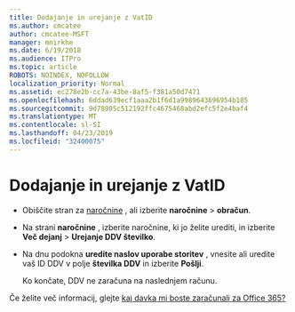 ```yaml
---
title: Dodajanje in urejanje z VatID
ms.author: cmcatee
author: cmcatee-MSFT
manager: mnirkhe
ms.date: 6/19/2018
ms.audience: ITPro
ms.topic: article
ROBOTS: NOINDEX, NOFOLLOW
localization_priority: Normal
ms.assetid: ec278e2b-cc7a-43be-8af5-f381a50d7471
ms.openlocfilehash: 6ddad639ecf1aaa2b1f6d1a9989643696954b185
ms.sourcegitcommit: 9d78905c512192ffc4675468abd2efc5f2e4baf4
ms.translationtype: MT
ms.contentlocale: sl-SI
ms.lasthandoff: 04/23/2019
ms.locfileid: "32400075"
---
```

# <a name="how-to-add-or-edit-a-vatid"></a>Dodajanje in urejanje z VatID

- Obiščite stran za [naročnine](https://go.microsoft.com/fwlink/p/?linkid=842054) , ali izberite **naročnine** \> **obračun**.
    
- Na strani **naročnine** , izberite naročnine, ki jo želite urediti, in izberite **Več dejanj** \> **Urejanje DDV številko**.
    
- Na dnu podokna **uredite naslov uporabe storitev** , vnesite ali uredite vaš ID DDV v polje **številka DDV** in izberite **Pošlji**.
    
    Ko končate, DDV ne zaračuna na naslednjem računu.
    
Če želite več informacij, glejte [kaj davka mi boste zaračunali za Office 365?](https://support.office.com/article/7e77382b-b966-4ad5-a515-9e629a777a22.aspx)
  


